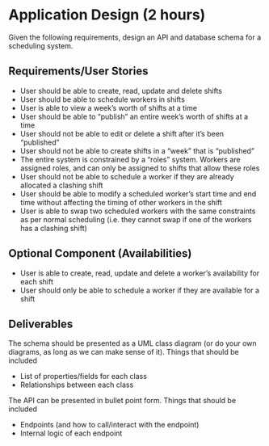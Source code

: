 # Application Design (2 hours)

Given the following requirements, design an API and database schema for a scheduling system.

## Requirements/User Stories

- User should be able to create, read, update and delete shifts
- User should be able to schedule workers in shifts
- User is able to view a week’s worth of shifts at a time
- User should be able to “publish” an entire week’s worth of shifts at a time
- User should not be able to edit or delete a shift after it’s been “published”
- User should not be able to create shifts in a “week” that is “published”
- The entire system is constrained by a “roles” system. Workers are assigned roles, and can only be assigned to shifts that allow these roles
- User should not be able to schedule a worker if they are already allocated a clashing shift
- User should be able to modify a scheduled worker’s start time and end time without affecting the timing of other workers in the shift
- User is able to swap two scheduled workers with the same constraints as per normal scheduling (i.e. they cannot swap if one of the workers has a clashing shift)

## Optional Component (Availabilities)

- User is able to create, read, update and delete a worker’s availability for each shift
- User should only be able to schedule a worker if they are available for a shift

## Deliverables

The schema should be presented as a UML class diagram (or do your own diagrams, as long as we can make sense of it). Things that should be included

- List of properties/fields for each class
- Relationships between each class

The API can be presented in bullet point form. Things that should be included

- Endpoints (and how to call/interact with the endpoint)
- Internal logic of each endpoint
